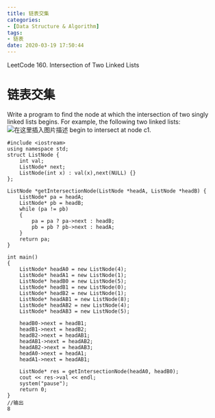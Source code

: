 ```yaml
---
title: 链表交集
categories:
- [Data Structure & Algorithm]
tags:
- 链表
date: 2020-03-19 17:50:44
---
```

LeetCode 160. Intersection of Two Linked Lists
<!--more-->
#  链表交集
Write a program to find the node at which the intersection of two singly linked lists begins.
For example, the following two linked lists:
![在这里插入图片描述](https://img-blog.csdnimg.cn/20190617133154772.png?x-oss-process=image/watermark,type_ZmFuZ3poZW5naGVpdGk,shadow_10,text_aHR0cHM6Ly9ibG9nLmNzZG4ubmV0L3FxXzI0MzA5OTgx,size_16,color_FFFFFF,t_70)
begin to intersect at node c1.
```
#include <iostream>
using namespace std;
struct ListNode {
	int val;
	ListNode* next;
	ListNode(int x) : val(x),next(NULL) {}
};

ListNode *getIntersectionNode(ListNode *headA, ListNode *headB) {
	ListNode* pa = headA;
	ListNode* pb = headB;
	while (pa != pb)
	{
		pa = pa ? pa->next : headB;
		pb = pb ? pb->next : headA;
	}
	return pa;
}

int main()
{
	ListNode* headA0 = new ListNode(4);
	ListNode* headA1 = new ListNode(1);
	ListNode* headB0 = new ListNode(5);
	ListNode* headB1 = new ListNode(0);
	ListNode* headB2 = new ListNode(1);
	ListNode* headAB1 = new ListNode(8);
	ListNode* headAB2 = new ListNode(4);
	ListNode* headAB3 = new ListNode(5);
	
	headB0->next = headB1;
	headB1->next = headB2;
	headB2->next = headAB1;
	headAB1->next = headAB2;
	headAB2->next = headAB3;
	headA0->next = headA1;
	headA1->next = headAB1;

	ListNode* res = getIntersectionNode(headA0, headB0);
	cout << res->val << endl;
	system("pause");
    return 0;
}
//输出
8
```
